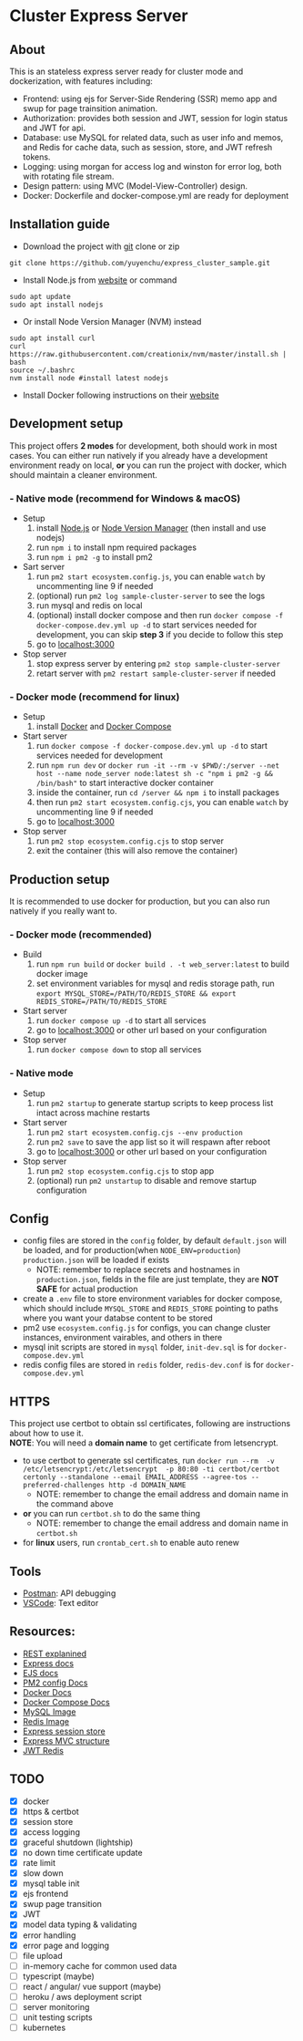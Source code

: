 # Cluster Express Server
## About
This is an stateless express server ready for cluster mode and dockerization, with features including:
- Frontend: using ejs for Server-Side Rendering (SSR) memo app and swup for page trainsition animation.
- Authorization: provides both session and JWT, session for login status and JWT for api.
- Database: use MySQL for related data, such as user info and memos, and Redis for cache data, such as session, store, and JWT refresh tokens.
- Logging: using morgan for access log and winston for error log, both with rotating file stream.
- Design pattern: using MVC (Model-View-Controller) design.
- Docker: Dockerfile and docker-compose.yml are ready for deployment

## Installation guide
- Download the project with [git](https://git-scm.com/downloads) clone or zip
```shell
git clone https://github.com/yuyenchu/express_cluster_sample.git
```

- Install Node.js from [website](https://nodejs.org/en/download) or command
```shell
sudo apt update
sudo apt install nodejs
```
- Or install Node Version Manager (NVM) instead
```shell
sudo apt install curl 
curl https://raw.githubusercontent.com/creationix/nvm/master/install.sh | bash 
source ~/.bashrc   
nvm install node #install latest nodejs
```

- Install Docker following instructions on their [website](https://docs.docker.com/engine/install/)

## Development setup
This project offers **2 modes** for development, both should work in most cases. You can either run natively if you already have a development environment ready on local, **or** you can run the project with docker, which should maintain a cleaner environment.
### - Native mode (recommend for Windows & macOS)
- Setup
  1. install [Node.js](https://nodejs.org/en) or [Node Version Manager](https://github.com/nvm-sh/nvm#installing-and-updating) (then install and use nodejs)
  2. run ```npm i``` to install npm required packages
  3. run ```npm i pm2 -g``` to install pm2
- Sart server
  1. run ```pm2 start ecosystem.config.js```,  you can enable `watch` by uncommenting line 9 if needed
  2. (optional) run ```pm2 log sample-cluster-server``` to see the logs 
  3. run mysql and redis on local
  4. (optional) install docker compose and then run ```docker compose -f docker-compose.dev.yml up -d``` to start services needed for development, you can skip **step 3** if you decide to follow this step
  5. go to [localhost:3000](http://localhost:3000)
- Stop server
  1. stop express server by entering ```pm2 stop sample-cluster-server```
  2. retart server with ```pm2 restart sample-cluster-server``` if needed
### - Docker mode (recommend for linux)
- Setup
  1. install [Docker](https://docs.docker.com/engine/install/ubuntu/) and [Docker Compose](https://docs.docker.com/compose/install/)
- Start server
  1. run ```docker compose -f docker-compose.dev.yml up -d``` to start services needed for development
  2. run ```npm run dev``` or ```docker run -it --rm -v $PWD/:/server --net host --name node_server node:latest sh -c "npm i pm2 -g && /bin/bash"``` to start interactive docker container
  3. inside the container, run ```cd /server && npm i``` to install packages 
  4. then run ```pm2 start ecosystem.config.cjs```, you can enable `watch` by uncommenting line 9 if needed
  5. go to [localhost:3000](http://localhost:3000)
- Stop server
  1. run ```pm2 stop ecosystem.config.cjs``` to stop server
  2. exit the container (this will also remove the container)
## Production setup
It is recommended to use docker for production, but you can also run natively if you really want to.
### - Docker mode (recommended)
- Build
  1. run ```npm run build``` or ```docker build . -t web_server:latest``` to build docker image
  2. set environment variables for mysql and redis storage path, run ```export MYSQL_STORE=/PATH/TO/REDIS_STORE && export REDIS_STORE=/PATH/TO/REDIS_STORE``` 
- Start server
  1. run ```docker compose up -d``` to start all services  
  2. go to [localhost:3000](https://localhost:3000) or other url based on your configuration
- Stop server
  1. run ```docker compose down``` to stop all services  
### - Native mode
- Setup
  1. run ```pm2 startup``` to generate startup scripts to keep process list intact across machine restarts
- Start server
  1. run ```pm2 start ecosystem.config.cjs --env production```
  2. run ```pm2 save``` to save the app list so it will respawn after reboot
  3. go to [localhost:3000](https://localhost:3000) or other url based on your configuration
- Stop server
  1. run ```pm2 stop ecosystem.config.cjs``` to stop app
  2. (optional) run ```pm2 unstartup``` to disable and remove startup configuration

## Config
- config files are stored in the `config` folder, by default `default.json` will be loaded, and for production(when `NODE_ENV=production`) `production.json` will be loaded if exists
  - NOTE: remember to replace secrets and hostnames in `production.json`, fields in the file are just template, they are **NOT SAFE** for actual production
- create a `.env` file to store environment variables for docker compose, which should include `MYSQL_STORE` and `REDIS_STORE` pointing to paths where you want your databse content to be stored
- pm2 use `ecosystem.config.js` for configs, you can change cluster instances, environment vairables, and others in there
- mysql init scripts are stored in `mysql` folder, `init-dev.sql` is for `docker-compose.dev.yml`
- redis config files are stored in `redis` folder, `redis-dev.conf` is for `docker-compose.dev.yml`

## HTTPS
This project use certbot to obtain ssl certificates, following are instructions about how to use it.\
**NOTE**: You will need a **domain name** to get certificate from letsencrypt.
- to use certbot to generate ssl certificates, run ```docker run --rm  -v /etc/letsencrypt:/etc/letsencrypt  -p 80:80 -ti certbot/certbot certonly --standalone --email EMAIL_ADDRESS --agree-tos --preferred-challenges http -d DOMAIN_NAME```
  - NOTE: remember to change the email address and domain name in the command above
- **or** you can run `certbot.sh` to do the same thing
  - NOTE: remember to change the email address and domain name in `certbot.sh`
- for **linux** users, run `crontab_cert.sh` to enable auto renew

## Tools
- [Postman](https://www.postman.com/downloads/): API debugging
- [VSCode](https://code.visualstudio.com/): Text editor

## Resources:
- [REST explanined](https://www.infoq.com/articles/rest-introduction/)
- [Express docs](https://expressjs.com/en/4x/api.html)
- [EJS docs](https://ejs.co/#docs)
- [PM2 config Docs](https://pm2.keymetrics.io/docs/usage/application-declaration/)
- [Docker Docs](https://docs.docker.com/get-started/02_our_app/)
- [Docker Compose Docs](https://docs.docker.com/compose/gettingstarted/)
- [MySQL Image](https://hub.docker.com/_/mysql)
- [Redis Image](https://hub.docker.com/_/redis)
- [Express session store](https://medium.com/swlh/session-management-in-nodejs-using-redis-as-session-store-64186112aa9)
- [Express MVC structure](https://blog.logrocket.com/building-structuring-node-js-mvc-application/)
- [JWT Redis](https://chaitanay-aggarwal.medium.com/authentication-with-jwt-redis-and-nodejs-e734e923fd39)

## TODO
- [x] docker
- [x] https & certbot
- [x] session store
- [x] access logging
- [x] graceful shutdown (lightship)
- [x] no down time certificate update
- [x] rate limit
- [x] slow down
- [x] mysql table init
- [x] ejs frontend
- [x] swup page transition
- [x] JWT
- [x] model data typing & validating 
- [x] error handling
- [x] error page and logging
- [ ] file upload
- [ ] in-memory cache for common used data
- [ ] typescript (maybe)
- [ ] react / angular/ vue support (maybe)
- [ ] heroku / aws deployment script
- [ ] server monitoring 
- [ ] unit testing scripts
- [ ] kubernetes